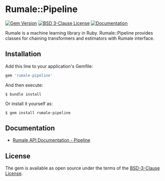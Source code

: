 # Rumale::Pipeline

[![Gem Version](https://badge.fury.io/rb/rumale-pipeline.svg)](https://badge.fury.io/rb/rumale-pipeline)
[![BSD 3-Clause License](https://img.shields.io/badge/License-BSD%203--Clause-orange.svg)](https://github.com/yoshoku/rumale/blob/main/rumale-pipeline/LICENSE.txt)
[![Documentation](https://img.shields.io/badge/api-reference-blue.svg)](https://yoshoku.github.io/rumale/doc/Rumale/Pipeline.html)

Rumale is a machine learning library in Ruby.
Rumale::Pipeline provides classes for chaining transformers and estimators
with Rumale interface.

## Installation

Add this line to your application's Gemfile:

```ruby
gem 'rumale-pipeline'
```

And then execute:

    $ bundle install

Or install it yourself as:

    $ gem install rumale-pipeline

## Documentation

- [Rumale API Documentation - Pipeline](https://yoshoku.github.io/rumale/doc/Rumale/Pipeline.html)

## License

The gem is available as open source under the terms of the [BSD-3-Clause License](https://opensource.org/licenses/BSD-3-Clause).
